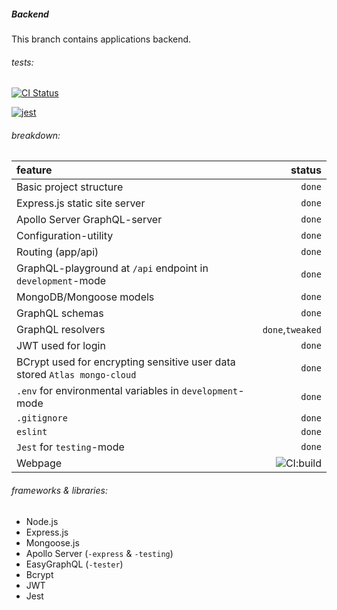 ##### Backend

This branch contains applications backend.

###### tests:
[![CI Status](https://github.com/RedFoxFinn/rff-project/workflows/CI:backend/badge.svg)](https://github.com/RedFoxFinn/rff-project/actions)

[![jest](https://jestjs.io/img/jest-badge.svg)](https://github.com/facebook/jest)

###### breakdown:
 feature | status 
 :------ | -----: 
 Basic project structure | `done`
 Express.js static site server | `done`
 Apollo Server GraphQL-server | `done`
 Configuration-utility | `done`
 Routing (app/api) | `done`
 GraphQL-playground at `/api` endpoint in `development`-mode | `done`
 MongoDB/Mongoose models | `done`
 GraphQL schemas | `done`
 GraphQL resolvers | `done`,`tweaked`
 JWT used for login | `done`
 BCrypt used for encrypting sensitive user data stored `Atlas mongo-cloud` | `done`
 `.env` for environmental variables in `development`-mode | `done`
 `.gitignore` | `done`
 `eslint` | `done`
 `Jest` for `testing`-mode | `done`
 Webpage | ![CI:build](https://github.com/RedFoxFinn/rff-project/workflows/CI:build/badge.svg?branch=staging)
 
###### frameworks & libraries:
- Node.js
- Express.js
- Mongoose.js
- Apollo Server (`-express` & `-testing`)
- EasyGraphQL (`-tester`)
- Bcrypt
- JWT
- Jest

